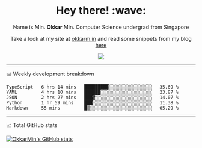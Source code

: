 <h1 align="center"> Hey there! :wave:</h1>

<p align="center">Name is Min. <strong>Okkar</strong> Min. Computer Science undergrad from Singapore</p>

<p align="center">Take a look at my site at <a href="https://okkarm.in" target="_blank">okkarm.in</a> and read some snippets from my blog <a href="https://okkarm.in/blog" target="_blank">here</a></p>

<p align="center">
  <a href="https://okkarm.in/linkedin" target='_blank'>
    <img src="https://img.shields.io/badge/linkedin-%230077B5.svg?&style=for-the-badge&logo=linkedin&logoColor=white" />
  </a>
 </p>

---

📊 Weekly development breakdown

<!--START_SECTION:waka-->
```text
TypeScript   6 hrs 14 mins   █████████░░░░░░░░░░░░░░░░   35.69 % 
YAML         4 hrs 10 mins   ██████░░░░░░░░░░░░░░░░░░░   23.87 % 
JSON         2 hrs 27 mins   ███▓░░░░░░░░░░░░░░░░░░░░░   14.07 % 
Python       1 hr 59 mins    ███░░░░░░░░░░░░░░░░░░░░░░   11.38 % 
Markdown     55 mins         █▒░░░░░░░░░░░░░░░░░░░░░░░   05.29 % 
```
<!--END_SECTION:waka-->

---

📈 Total GitHub stats

<p>
  <a href="https://github.com/OkkarMin"><img src="https://github-readme-stats.vercel.app/api?username=OkkarMin&hide_border=true&show_icons=true&theme=graywhite" alt="OkkarMin's GitHub stats"></a>
</p>
